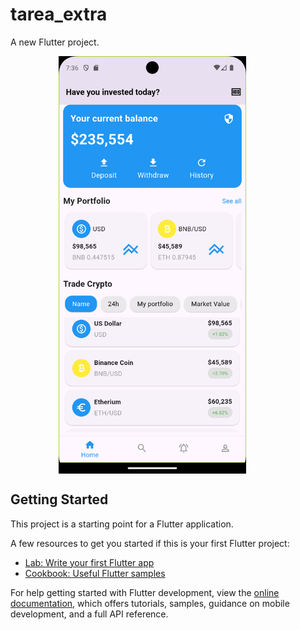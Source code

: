 # tarea_extra

A new Flutter project.

<div style="display: flex; justify-content: space-around;">
  <img src="prints/screenshot_01.png" alt="Pantalla 01" width="300" style="margin-right: 50px;">
</div>

## Getting Started

This project is a starting point for a Flutter application.

A few resources to get you started if this is your first Flutter project:

- [Lab: Write your first Flutter app](https://docs.flutter.dev/get-started/codelab)
- [Cookbook: Useful Flutter samples](https://docs.flutter.dev/cookbook)

For help getting started with Flutter development, view the
[online documentation](https://docs.flutter.dev/), which offers tutorials,
samples, guidance on mobile development, and a full API reference.

